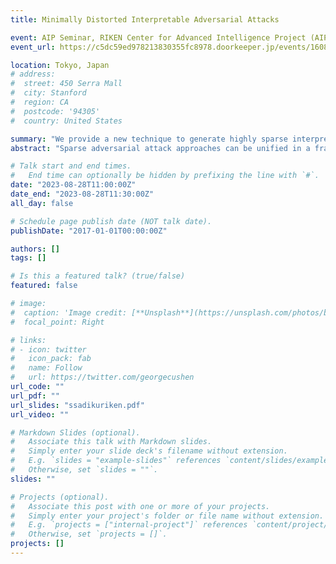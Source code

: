 ```yaml
---
title: Minimally Distorted Interpretable Adversarial Attacks

event: AIP Seminar, RIKEN Center for Advanced Intelligence Project (AIP)
event_url: https://c5dc59ed978213830355fc8978.doorkeeper.jp/events/160875

location: Tokyo, Japan
# address:
#  street: 450 Serra Mall
#  city: Stanford
#  region: CA
#  postcode: '94305'
#  country: United States

summary: "We provide a new technique to generate highly sparse interpretable adversarial attacks. "
abstract: "Sparse adversarial attack approaches can be unified in a framework that is often based on a convex relaxation of the domain of the generated perturbation. However, there is a priori no real need for convexity relaxation. We consider generating adversarial images with a non-convex loss in a non-convex l_p neighbourhood of an input image, thus stepping away from the l_0 combinatorial problem while remaining as continuous but sparser than the l_1 ball. We formalise the concept of finding adversarial examples as an explicit optimization problem for the special case of p=1/2, for which we have access to an efficient proximal operator. In order to enhance the interpretability of generated attacks, we adjust the regularization parameter of the perturbation for each pixel separately. This modification increases the likelihood of perturbing pixels that are in proximity to the already perturbed pixels. Experiments show that our method computes highly sparse and interpretable adversarial examples for ImageNet models."

# Talk start and end times.
#   End time can optionally be hidden by prefixing the line with `#`.
date: "2023-08-28T11:00:00Z"
date_end: "2023-08-28T11:30:00Z"
all_day: false

# Schedule page publish date (NOT talk date).
publishDate: "2017-01-01T00:00:00Z"

authors: []
tags: []

# Is this a featured talk? (true/false)
featured: false

# image:
#  caption: 'Image credit: [**Unsplash**](https://unsplash.com/photos/bzdhc5b3Bxs)'
#  focal_point: Right

# links:
# - icon: twitter
#   icon_pack: fab
#   name: Follow
#   url: https://twitter.com/georgecushen
url_code: ""
url_pdf: ""
url_slides: "ssadikuriken.pdf"
url_video: ""

# Markdown Slides (optional).
#   Associate this talk with Markdown slides.
#   Simply enter your slide deck's filename without extension.
#   E.g. `slides = "example-slides"` references `content/slides/example-slides.md`.
#   Otherwise, set `slides = ""`.
slides: ""

# Projects (optional).
#   Associate this post with one or more of your projects.
#   Simply enter your project's folder or file name without extension.
#   E.g. `projects = ["internal-project"]` references `content/project/deep-learning/index.md`.
#   Otherwise, set `projects = []`.
projects: []
---
```


